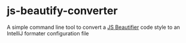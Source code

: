 # js-beautify-converter

 A simple command line tool to convert a [JS Beautifier](https://github.com/beautify-web/js-beautify) code style to an IntelliJ formater configuration file

